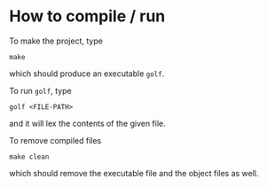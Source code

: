 # How to compile / run
To make the project, type
```
make
```
which should produce an executable `golf`.

To run `golf`, type
```
golf <FILE-PATH>
```
and it will lex the contents of the given file.

To remove compiled files
```
make clean
```
which should remove the executable file and the object files as well.